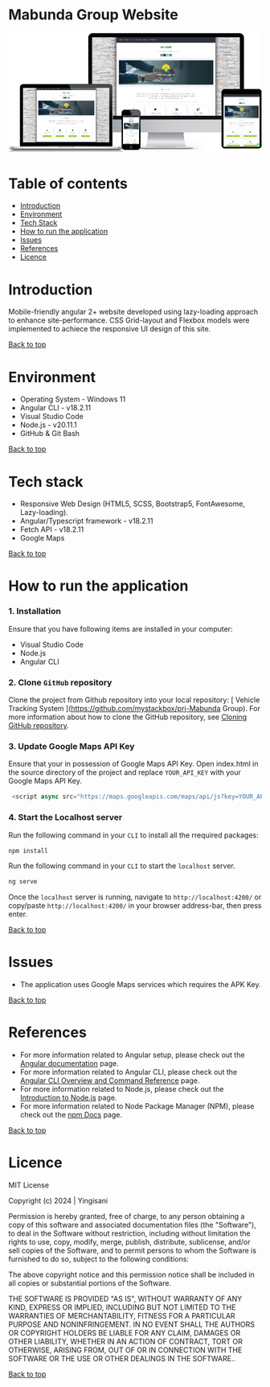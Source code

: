 # Mabunda Group Website

![alt text](public/github-doc-img/responsiveUI.png)
 
# Table of contents
- [Introduction](#introduction)
- [Environment](#environment)
- [Tech Stack](#tech-stack)
- [How to run the application](#how-to-run-the-application)
- [Issues](#issues)
- [References](#references)
- [Licence](#licence)


# Introduction

Mobile-friendly angular 2+ website developed using lazy-loading approach to enhance site-performance. CSS Grid-layout and Flexbox models were implemented to achiece the responsive UI design of this site. 


[Back to top](#table-of-contents)

# Environment

- Operating System - Windows 11
- Angular CLI - v18.2.11
- Visual Studio Code
- Node.js - v20.11.1
- GitHub & Git Bash

[Back to top](#table-of-contents)

# Tech stack
- Responsive Web Design (HTML5, SCSS, Bootstrap5, FontAwesome, Lazy-loading).
- Angular/Typescript framework - v18.2.11
- Fetch API - v18.2.11
- Google Maps

[Back to top](#table-of-contents)

# How to run the application

### 1. Installation
Ensure that you have following items are installed in your computer:

- Visual Studio Code
- Node.js
- Angular CLI

### 2. Clone `GitHub` repository

Clone the project from Github repository into your local repository:  [ Vehicle Tracking System ](https://github.com/mystackbox/prj-Mabunda Group). For more information about how to clone the GitHub repository, see [Cloning GitHub repository](https://docs.github.com/en/repositories/creating-and-managing-repositories/cloning-a-repository).

### 3. Update Google Maps API Key
Ensure that your in possession of Google Maps API Key. Open index.html in the source directory of the project and replace `YOUR_API_KEY` with your Google Maps API Key.

```javascript
 <script async src="https://maps.googleapis.com/maps/api/js?key=YOUR_API_KEY&loading=async&callback=Function.prototype&v=weekly"></script>
``` 
### 4. Start the Localhost server

Run the following command in your `CLI` to install all the rrequired packages:
```javascript
npm install
```
Run the following command in your `CLI` to start the `localhost` server.
```javascript
ng serve
``` 
Once the `localhost` server is running, navigate to `http://localhost:4200/` or copy/paste `http://localhost:4200/` in your browser address-bar, then press enter. 

[Back to top](#table-of-contents)

# Issues
- The application uses Google Maps services which requires the APK Key.

[Back to top](#table-of-contents)

# References

- For more information related to Angular setup, please check out the [Angular documentation](https://angular.io/docs) page.
- For more information related to Angular CLI, please check out the [Angular CLI Overview and Command Reference](https://angular.io/cli) page.
- For more information related to Node.js, please check out the [Introduction to Node.js](https://nodejs.org/en/learn/getting-started/introduction-to-nodejs) page.
- For more information related to Node Package Manager (NPM), please check out the [npm Docs](https://docs.npmjs.com/) page.

[Back to top](#table-of-contents)

# Licence

MIT License

Copyright (c) 2024 | Yingisani

Permission is hereby granted, free of charge, to any person obtaining a copy of this software and associated documentation files (the "Software"), to deal in the Software without restriction, including without limitation the rights to use, copy, modify, merge, publish, distribute, sublicense, and/or sell copies of the Software, and to permit persons to whom the Software is furnished to do so, subject to the following conditions:

The above copyright notice and this permission notice shall be included in all copies or substantial portions of the Software.

THE SOFTWARE IS PROVIDED "AS IS", WITHOUT WARRANTY OF ANY KIND, EXPRESS OR IMPLIED, INCLUDING BUT NOT LIMITED TO THE WARRANTIES OF MERCHANTABILITY, FITNESS FOR A PARTICULAR PURPOSE AND NONINFRINGEMENT. IN NO EVENT SHALL THE AUTHORS OR COPYRIGHT HOLDERS BE LIABLE FOR ANY CLAIM, DAMAGES OR OTHER LIABILITY, WHETHER IN AN ACTION OF CONTRACT, TORT OR OTHERWISE, ARISING FROM, OUT OF OR IN CONNECTION WITH THE SOFTWARE OR THE USE OR OTHER DEALINGS IN THE SOFTWARE..

[Back to top](#table-of-contents)
